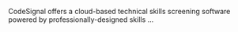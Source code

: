 
CodeSignal offers a cloud-based technical skills screening software powered by professionally-designed skills ...





